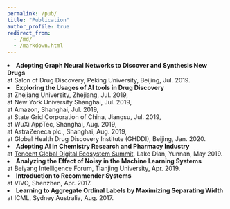 ```yaml
---
permalink: /pub/
title: "Publication"
author_profile: true
redirect_from: 
  - /md/
  - /markdown.html
---
```

<li> <b>Adopting Graph Neural Networks to Discover and Synthesis New Drugs</b></li>
at Salon of Drug Discovery, Peking University, Beijing, Jul. 2019.
<li><b>Exploring the Usages of AI tools in Drug Discovery</b></li>
at Zhejiang University, Zhejiang, Jul. 2019,
<br> at New York University Shanghai, Jul. 2019,
<br> at Amazon, Shanghai, Jul. 2019,
<br> at State Grid Corporation of China, Jiangsu, Jul. 2019,
<br> at WuXi AppTec, Shanghai, Aug. 2019,
<br> at AstraZeneca plc., Shanghai, Aug. 2019,
<br> at Global Health Drug Discovery Institute (GHDDI), Beijing, Jan. 2020.
<li><b>Adopting AI in Chemistry Research and Pharmacy Industry</b></li>
at <a href="https://des.qq.com/kunming-2019/pc/agenda.html">Tencent Global Digital Ecosystem Summit</a>, Lake Dian, Yunnan, May 2019. 
<br>
<li><b>Analyzing the Effect of Noisy in the Machine Learning Systems</b> </li>
at Beiyang Intelligence Forum, Tianjing University, Apr. 2019.
<br>
<li><b>Introduction to Recommender Systems</b> </li>
at VIVO, Shenzhen, Apr. 2017.
<br>
<li><b>Learning to Aggregate Ordinal Labels by Maximizing Separating Width </b></li>
at ICML, Sydney Australia, Aug. 2017.